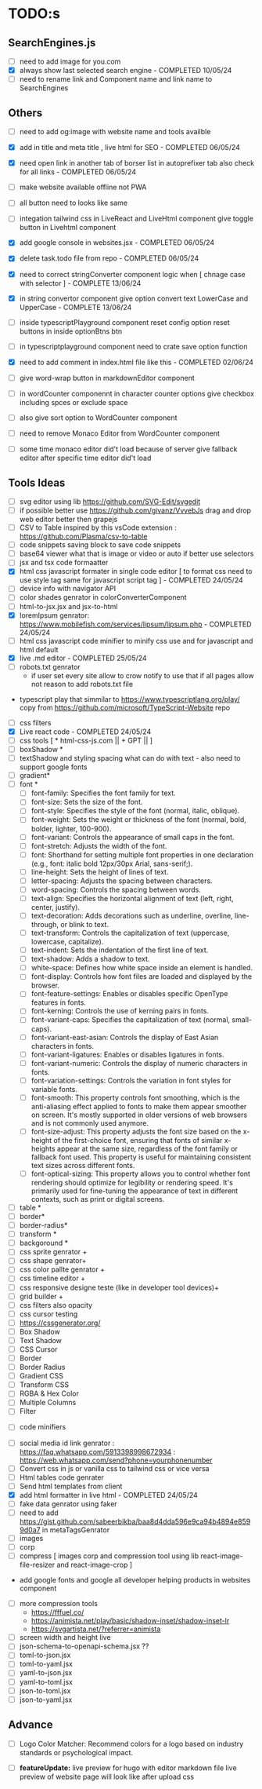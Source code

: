 # TODO:s

## SearchEngines.js

- [ ] need to add image for you.com
- [x] always show last selected search engine - COMPLETED 10/05/24
- [ ] need to rename link and Component name and link name to SearchEngines

## Others

- [ ] need to add og:image with website name and tools availble
- [x] add in title and meta title , live html for SEO - COMPLETED 06/05/24
- [x] need open link in another tab of borser list in autoprefixer tab also check for all links - COMPLETED 06/05/24
- [ ] make website available offline not PWA
- [ ] all button need to looks like same 
- [ ] integation tailwind css in LiveReact and LiveHtml component give toggle button in Livehtml component  
- [x] add google console in websites.jsx - COMPLETED 06/05/24
- [x] delete task.todo file from repo - COMPLETED 06/05/24
- [x] need to correct stringConverter component logic when [ chnage case with selector ] - COMPLETE 13/06/24
- [x] in string convertor component give option convert text LowerCase and UpperCase - COMPLETE 13/06/24
- [ ] inside typescriptPlayground component reset config  option reset buttons in inside optionBtns btn
- [ ] in typescriptplayground component need to crate save option function 
- [x] need to add comment in index.html file like this <!--**  Github: https://github.com/sabeerbikba/dev.tools  **--> - COMPLETED 02/06/24
- [ ] give word-wrap button in markdownEditor component 
- [ ] in wordCounter componennt in character counter options give checkbox including spces  or exclude space 
- [ ] also give sort option to WordCounter component 
- [ ] need to remove Monaco Editor from WordCounter component 
- [ ] some time monaco editor did't load because of server give fallback editor after specific time editor did't load


## Tools Ideas

- [ ] svg editor using lib <https://github.com/SVG-Edit/svgedit>
- [ ] if possible better use <https://github.com/givanz/VvvebJs> drag and drop web editor better then grapejs 
- [ ] CSV to Table inspired by this vsCode extension : <https://github.com/Plasma/csv-to-table>
- [ ] code snippets saving block to save code snippets 
- [ ] base64 viewer what that is image or video or auto if better use selectors
- [ ] jsx and tsx code formaatter 
- [x] html css javascript formater in single code editor  [ to format css need to use style tag same for javascript script tag ] - COMPLETED 24/05/24
- [ ] device info with navigator API 
- [ ] color shades genrator in colorConverterComponent
- [ ] html-to-jsx.jsx and jsx-to-html
- [x] loremIpsum genrator: <https://www.mobilefish.com/services/lipsum/lipsum.php> - COMPLETED 24/05/24
- [ ] html css javascript code minifier
 to minify css use <style></style> and for javascript <script></script> and html default
- [x] live .md editor - COMPLETED 25/05/24
- [ ] robots.txt genrator
  - if user set every site allow to crow notify to use that if all pages allow not reason to add robots.txt file
- typescript play that simmilar to <https://www.typescriptlang.org/play/> copy from <https://github.com/microsoft/TypeScript-Website> repo
- [ ] css filters
- [x] Live react code - COMPLETED 24/05/24 
- [ ] css tools [ * html-css-js.com || + GPT || ]
- [ ] boxShadow *
- [ ] textShadow and styling spacing what can do with text - also need to support google fonts  
- [ ] gradient*
- [ ] font *
  - [ ] font-family: Specifies the font family for text.
  - [ ] font-size: Sets the size of the font.
  - [ ] font-style: Specifies the style of the font (normal, italic, oblique).
  - [ ] font-weight: Sets the weight or thickness of the font (normal, bold, bolder, lighter, 100-900).
  - [ ] font-variant: Controls the appearance of small caps in the font.
  - [ ] font-stretch: Adjusts the width of the font.
  - [ ] font: Shorthand for setting multiple font properties in one declaration (e.g., font: italic bold 12px/30px Arial, sans-serif;).
  - [ ] line-height: Sets the height of lines of text.
  - [ ] letter-spacing: Adjusts the spacing between characters.
  - [ ] word-spacing: Controls the spacing between words.
  - [ ] text-align: Specifies the horizontal alignment of text (left, right, center, justify).
  - [ ] text-decoration: Adds decorations such as underline, overline, line-through, or blink to text.
  - [ ] text-transform: Controls the capitalization of text (uppercase, lowercase, capitalize).
  - [ ] text-indent: Sets the indentation of the first line of text.
  - [ ] text-shadow: Adds a shadow to text.
  - [ ] white-space: Defines how white space inside an element is handled.
  - [ ] font-display: Controls how font files are loaded and displayed by the browser.
  - [ ] font-feature-settings: Enables or disables specific OpenType features in fonts.
  - [ ] font-kerning: Controls the use of kerning pairs in fonts.
  - [ ] font-variant-caps: Specifies the capitalization of text (normal, small-caps).
  - [ ] font-variant-east-asian: Controls the display of East Asian characters in fonts.
  - [ ] font-variant-ligatures: Enables or disables ligatures in fonts.
  - [ ] font-variant-numeric: Controls the display of numeric characters in fonts.
  - [ ] font-variation-settings: Controls the variation in font styles for variable fonts.
  - [ ] font-smooth: This property controls font smoothing, which is the anti-aliasing effect applied to fonts to make them appear smoother on screen. It's mostly supported in older versions of web browsers and is not commonly used anymore.
  - [ ] font-size-adjust: This property adjusts the font size based on the x-height of the first-choice font, ensuring that fonts of similar x-heights appear at the same size, regardless of the font family or fallback font used. This property is useful for maintaining consistent text sizes across different fonts.
  - [ ] font-optical-sizing: This property allows you to control whether font rendering should optimize for legibility or rendering speed. It's primarily used for fine-tuning the appearance of text in different contexts, such as print or digital screens.
- [ ] table *
- [ ] border*
- [ ] border-radius*
- [ ] transform *
- [ ] backgoround *
- [ ] css sprite genrator +
- [ ] css shape genrator+
- [ ] css color pallte genrator +
- [ ] css timeline editor +
- [ ] css responsive designe teste (like in developer tool devices)+
- [ ] grid builder +
- [ ] css filters also opacity
- [ ] css cursor testing
- [ ] <https://cssgenerator.org/>
- [ ] Box Shadow
- [ ] Text Shadow
- [ ] CSS Cursor
- [ ] Border
- [ ] Border Radius
- [ ] Gradient CSS
- [ ] Transform CSS
- [ ] RGBA & Hex Color
- [ ] Multiple Columns
- [ ] Filter

* [ ] code minifiers
- [ ] social media id link genrator : <https://faq.whatsapp.com/5913398998672934> : <https://web.whatsapp.com/send?phone=yourphonenumber>
- [ ] Convert css in js or vanilla css to tailwind css or vice versa
- [ ] Html tables code genrater
- [ ] Send html templates from client
- [x] add html formatter in live html - COMPLETED 24/05/24
- [ ] fake data genrator using faker
- [ ] need to add <https://gist.github.com/sabeerbikba/baa8d4dda596e9ca94b4894e8599d0a7> in metaTagsGenrator
- [ ] images
- [ ] corp
- [ ] compress
 [ images corp and compression tool using lib react-image-file-resizer and react-image-crop ]

* add google fonts and google all developer helping products in websites component

- [ ] more compression tools
  - <https://fffuel.co/>
  - <https://animista.net/play/basic/shadow-inset/shadow-inset-lr>
  - <https://svgartista.net/?referrer=animista>
- [ ] screen width and height live  
- [ ] json-schema-to-openapi-schema.jsx ??
- [ ] toml-to-json.jsx
- [ ] toml-to-yaml.jsx
- [ ] yaml-to-json.jsx
- [ ] yaml-to-toml.jsx
- [ ] json-to-toml.jsx
- [ ] json-to-yaml.jsx

## Advance

* [ ] Logo Color Matcher: Recommend colors for a logo based on industry standards or psychological impact.
- [ ] **featureUpdate:** live preview for hugo with editor markdown file live preview of website page will look like after upload css
